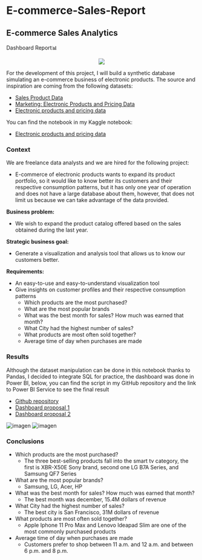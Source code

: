# E-commerce-Sales-Report

## E-commerce Sales Analytics

Dashboard Report📊

<p align="center">
  <img src="https://user-images.githubusercontent.com/99104425/225097640-8ec22d67-0c02-4b5f-9cfd-0c3321e66cd9.png" />
</p>

For the development of this project, I will build a synthetic database simulating an e-commerce business of electronic products. The source and inspiration are coming from the following datasets:

- [Sales Product Data](https://www.kaggle.com/datasets/knightbearr/sales-product-data)
- [Marketing: Electronic Products and Pricing Data](https://www.kaggle.com/datasets/arashnic/e-product-pricing)
- [Electronic products and pricing data](https://data.world/datafiniti/electronic-products-and-pricing-data)

You can find the notebook in my Kaggle notebook: 
- [Electronic products and pricing data](https://www.kaggle.com/code/armandodelahoya/e-commerce-analytics-report)

### Context

We are freelance data analysts and we are hired for the following project: 
- E-commerce of electronic products wants to expand its product portfolio, so it would like to know better its customers and their respective consumption patterns, but it has only one year of operation and does not have a large database about them, however, that does not limit us because we can take advantage of the data provided. 

**Business problem:**
- We wish to expand the product catalog offered based on the sales obtained during the last year. 

**Strategic business goal:**
- Generate a visualization and analysis tool that allows us to know our customers better.

**Requirements:**
- An easy-to-use and easy-to-understand visualization tool
- Give insights on customer profiles and their respective consumption patterns
    - Which products are the most purchased?
    - What are the most popular brands
    - What was the best month for sales? How much was earned that month?
    - What City had the highest number of sales?
    - What products are most often sold together?
    - Average time of day when purchases are made
 

### Results 

Although the dataset manipulation can be done in this notebook thanks to Pandas, I decided to integrate SQL for practice, the dashboard was done in Power BI, below, you can find the script in my GitHub repository and the link to Power BI Service to see the final result

- [Github repository](https://github.com/ArmandoLazalde/E-commerce-Sales-Report)
- [Dashboard proposal 1](https://app.powerbi.com/view?r=eyJrIjoiZjI5Y2I0NTMtNGFiNy00OTNhLThhMzAtNWFlMTAzOTUzMDAyIiwidCI6IjAyNDlhNTcxLWI5YTItNGNhMi1iOTNiLTIwYzc3MDg4ZjA4YiJ9&pageName=ReportSection)
- [Dashboard proposal 2]()


![imagen](https://user-images.githubusercontent.com/99104425/225099195-8f3c6e23-a50d-44c7-834c-950552e73e40.png)
![imagen](https://user-images.githubusercontent.com/99104425/225099337-22bc389e-4ac1-463e-9f8c-85d28d21a0fc.png)

### Conclusions

 - Which products are the most purchased?
     - The three best-selling products fall into the smart tv category, the first is XBR-X50E Sony brand, second one LG B7A Series, and Samsung QF7 Series
 - What are the most popular brands?
     - Samsung, LG, Acer, HP
 - What was the best month for sales? How much was earned that month?
     - The best month was december, 15.4M dollars of revenue
 - What City had the highest number of sales?
     - The best city is San Francisco, 31M dollars of revenue
 - What products are most often sold together?
     - Apple Iphone 11 Pro Max and Lenovo Ideapad Slim are one of the most commonly purchased products
 - Average time of day when purchases are made
     - Customers prefer to shop between 11 a.m. and 12 a.m. and between 6 p.m. and 8 p.m.
